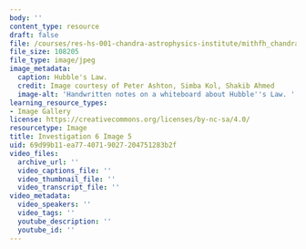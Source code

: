 ```yaml
---
body: ''
content_type: resource
draft: false
file: /courses/res-hs-001-chandra-astrophysics-institute/mithfh_chandra_inv6_hulaw1.jpg
file_size: 108205
file_type: image/jpeg
image_metadata:
  caption: Hubble's Law.
  credit: Image courtesy of Peter Ashton, Simba Kol, Shakib Ahmed
  image-alt: 'Handwritten notes on a whiteboard about Hubble''s Law. '
learning_resource_types:
- Image Gallery
license: https://creativecommons.org/licenses/by-nc-sa/4.0/
resourcetype: Image
title: Investigation 6 Image 5
uid: 69d99b11-ea77-4071-9027-204751283b2f
video_files:
  archive_url: ''
  video_captions_file: ''
  video_thumbnail_file: ''
  video_transcript_file: ''
video_metadata:
  video_speakers: ''
  video_tags: ''
  youtube_description: ''
  youtube_id: ''
---
```

